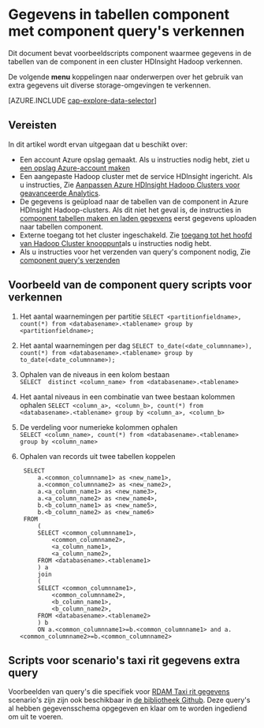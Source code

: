 <properties
    pageTitle="Gegevens in tabellen met query's component component verkennen | Microsoft Azure"
    description="Gegevens in het onderdeel tabellen met behulp van component query's verkennen."
    services="machine-learning"
    documentationCenter=""
    authors="bradsev"
    manager="jhubbard"
    editor="cgronlun"  />

<tags
    ms.service="machine-learning"
    ms.workload="data-services"
    ms.tgt_pltfrm="na"
    ms.devlang="na"
    ms.topic="article"
    ms.date="09/13/2016"
    ms.author="bradsev" />

# <a name="explore-data-in-hive-tables-with-hive-queries"></a>Gegevens in tabellen component met component query's verkennen

Dit document bevat voorbeeldscripts component waarmee gegevens in de tabellen van de component in een cluster HDInsight Hadoop verkennen.

De volgende **menu** koppelingen naar onderwerpen over het gebruik van extra gegevens uit diverse storage-omgevingen te verkennen.

[AZURE.INCLUDE [cap-explore-data-selector](../../includes/cap-explore-data-selector.md)]

## <a name="prerequisites"></a>Vereisten
In dit artikel wordt ervan uitgegaan dat u beschikt over:

* Een account Azure opslag gemaakt. Als u instructies nodig hebt, ziet u [een opslag Azure-account maken](../storage/storage-create-storage-account.md#create-a-storage-account)
* Een aangepaste Hadoop cluster met de service HDInsight ingericht. Als u instructies, Zie [Aanpassen Azure HDInsight Hadoop Clusters voor geavanceerde Analytics](machine-learning-data-science-customize-hadoop-cluster.md).
* De gegevens is geüpload naar de tabellen van de component in Azure HDInsight Hadoop-clusters. Als dit niet het geval is, de instructies in [component tabellen maken en laden gegevens](machine-learning-data-science-move-hive-tables.md) eerst gegevens uploaden naar tabellen component.
* Externe toegang tot het cluster ingeschakeld. Zie [toegang tot het hoofd van Hadoop Cluster knooppunt](machine-learning-data-science-customize-hadoop-cluster.md#headnode)als u instructies nodig hebt.
* Als u instructies voor het verzenden van query's component nodig, Zie [component query's verzenden](machine-learning-data-science-move-hive-tables.md#submit)

## <a name="example-hive-query-scripts-for-data-exploration"></a>Voorbeeld van de component query scripts voor verkennen

1. Het aantal waarnemingen per partitie `SELECT <partitionfieldname>, count(*) from <databasename>.<tablename> group by <partitionfieldname>;`

2. Het aantal waarnemingen per dag `SELECT to_date(<date_columnname>), count(*) from <databasename>.<tablename> group by to_date(<date_columnname>);`

3. Ophalen van de niveaus in een kolom bestaan  
    `SELECT  distinct <column_name> from <databasename>.<tablename>`

4. Het aantal niveaus in een combinatie van twee bestaan kolommen ophalen `SELECT <column_a>, <column_b>, count(*) from <databasename>.<tablename> group by <column_a>, <column_b>`

5. De verdeling voor numerieke kolommen ophalen  
    `SELECT <column_name>, count(*) from <databasename>.<tablename> group by <column_name>`

6. Ophalen van records uit twee tabellen koppelen

        SELECT
            a.<common_columnname1> as <new_name1>,
            a.<common_columnname2> as <new_name2>,
            a.<a_column_name1> as <new_name3>,
            a.<a_column_name2> as <new_name4>,
            b.<b_column_name1> as <new_name5>,
            b.<b_column_name2> as <new_name6>
        FROM
            (
            SELECT <common_columnname1>,
                <common_columnname2>,
                <a_column_name1>,
                <a_column_name2>,
            FROM <databasename>.<tablename1>
            ) a
            join
            (
            SELECT <common_columnname1>,
                <common_columnname2>,
                <b_column_name1>,
                <b_column_name2>,
            FROM <databasename>.<tablename2>
            ) b
            ON a.<common_columnname1>=b.<common_columnname1> and a.<common_columnname2>=b.<common_columnname2>

## <a name="additional-query-scripts-for-taxi-trip-data-scenarios"></a>Scripts voor scenario's taxi rit gegevens extra query

Voorbeelden van query's die specifiek voor [RDAM Taxi rit gegevens](http://chriswhong.com/open-data/foil_nyc_taxi/) scenario's zijn zijn ook beschikbaar in [de bibliotheek Github](https://github.com/Azure/Azure-MachineLearning-DataScience/tree/master/Misc/DataScienceProcess/DataScienceScripts). Deze query's al hebben gegevensschema opgegeven en klaar om te worden ingediend om uit te voeren.
